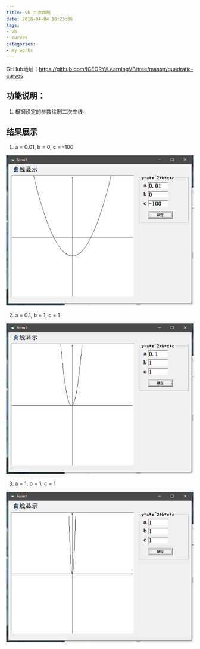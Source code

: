 ```yaml
---
title: vb 二次曲线
date: 2018-04-04 16:23:05
tags: 
- vb
- curves
categories:
- my works
---
```


GitHub地址：https://github.com/ICEORY/LearningVB/tree/master/quadratic-curves

## 功能说明：

1. 根据设定的参数绘制二次曲线
<!-- more -->
## 结果展示

1.  a = 0.01, b = 0, c = -100

   ![a0.01b0c-100](vb-二次曲线/a0.01b0c-100.png)

2.  a = 0.1, b = 1, c = 1

   ![a0.1b1c1](vb-二次曲线/a0.1b1c1.png)

3.  a = 1, b = 1, c = 1

   ![a1b1c1](vb-二次曲线/a1b1c1.png)
